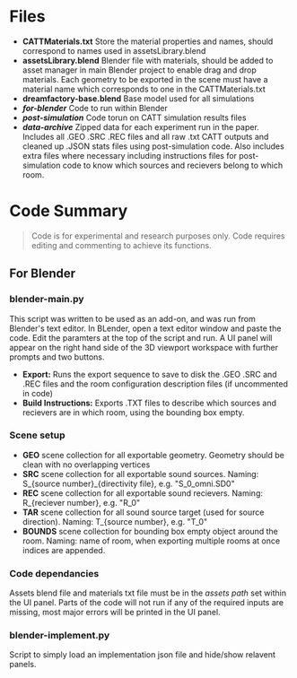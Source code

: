 # Files

- **CATTMaterials.txt** Store the material properties and names, should correspond to names used in assetsLibrary.blend
- **assetsLibrary.blend** Blender file with materials, should be added to asset manager in main Blender project to enable drag and drop materials. Each geometry to be exported in the scene must have a material name which corresponds to one in the CATTMaterials.txt
- **dreamfactory-base.blend** Base model used for all simulations
- ***for-blender*** Code to run within Blender
- ***post-simulation*** Code torun on CATT simulation results files
- ***data-archive*** Zipped data for each experiment run in the paper. Includes all .GEO .SRC .REC files and all raw .txt CATT outputs and cleaned up .JSON stats files using post-simulation code. Also includes extra files where necessary including instructions files for post-simulation code to know which sources and recievers belong to which room.

# Code Summary

> Code is for experimental and research purposes only. Code requires editing and commenting to achieve its functions.

## For Blender

### blender-main.py

This script was written to be used as an add-on, and was run from Blender's text editor. In BLender, open a text editor window and paste the code. Edit the paramters at the top of the script and run. A UI panel will appear on the right hand side of the 3D viewport workspace with further prompts and two buttons.

- **Export:** Runs the export sequence to save to disk the .GEO .SRC and .REC files and the room configuration description files (if uncommented in code)
- **Build Instructions:** Exports .TXT files to describe which sources and recievers are in which room, using the bounding box empty.

### Scene setup

- **GEO** scene collection for all exportable geometry. Geometry should be clean with no overlapping vertices
- **SRC** scene collection for all exportable sound sources. Naming: S\_{source number}\_{directivity file}, e.g. "S_0_omni.SD0"
- **REC** scene collection for all exportable sound recievers. Naming: R\_{reciever number}, e.g. "R_0"
- **TAR** scene collection for all sound source target (used for source direction). Naming: T\_{source number}, e.g. "T_0"
- **BOUNDS** scene collection for bounding box empty object around the room. Naming: name of room, when exporting multiple rooms at once indices are appended.

### Code dependancies

Assets blend file and materials txt file must be in the _assets path_ set within the UI panel. Parts of the code will not run if any of the required inputs are missing, most major errors will be printed in the UI panel.

### blender-implement.py

Script to simply load an implementation json file and hide/show relavent panels. 
